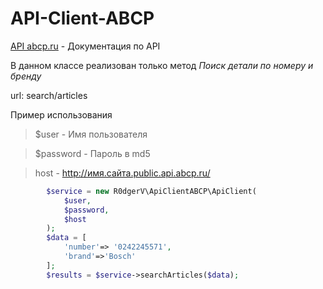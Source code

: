 # API-Client-ABCP

[API abcp.ru] - Документация по API

В данном классе реализован только метод *Поиск детали по номеру и бренду*

url: search/articles

Пример использования 

> $user - Имя пользователя

> $password - Пароль в md5

>host - http://имя.сайта.public.api.abcp.ru/
            
```php
        $service = new R0dgerV\ApiClientABCP\ApiClient(
            $user,
            $password,
            $host
        );
        $data = [
            'number'=> '0242245571',
            'brand'=>'Bosch'
        ];
        $results = $service->searchArticles($data);
```


[API abcp.ru]: http://docs.abcp.ru/wiki/API:Docs

